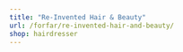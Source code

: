 ```yaml
---
title: "Re-Invented Hair & Beauty"
url: /forfar/re-invented-hair-and-beauty/
shop: hairdresser
---
```

